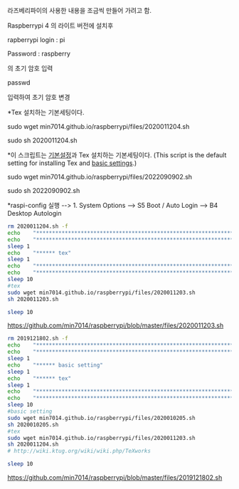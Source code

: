 라즈베리파이의 사용한 내용을 조금씩 만들어 가려고 함.

Raspberrypi 4 의 라이트 버전에 설치후

rapberrypi login : pi

Password : raspberry

의 초기 암호 입력

passwd

입력하여 초기 암호 변경

*Tex 설치하는 기본세팅이다.

sudo wget min7014.github.io/raspberrypi/files/2020011204.sh

sudo sh 2020011204.sh



*이 스크립트는 [기본설정](./2020010204.md)과 Tex 설치하는 기본세팅이다.
 (This script is the default setting for installing Tex and [basic settings](./2020010204.md).)

sudo wget min7014.github.io/raspberrypi/files/2022090902.sh

sudo sh 2022090902.sh


*raspi-config 실행 --> 1. System Options --> S5 Boot / Auto Login --> B4 Desktop Autologin



```bash
rm 2020011204.sh -f
echo    "*******************************************************************************"
echo    "*******************************************************************************" 
sleep 1 
echo    "****** tex"   
sleep 1 
echo    "*******************************************************************************"
echo    "*******************************************************************************"
sleep 10
#tex
sudo wget min7014.github.io/raspberrypi/files/2020011203.sh 
sh 2020011203.sh 

sleep 10


```
https://github.com/min7014/raspberrypi/blob/master/files/2020011203.sh

```bash
rm 2019121802.sh -f
echo    "*******************************************************************************"
echo    "*******************************************************************************" 
sleep 1 
echo    "****** basic setting"  
sleep 1 
echo    "****** tex"   
sleep 1 
echo    "*******************************************************************************"
echo    "*******************************************************************************"
sleep 10
#basic setting
sudo wget min7014.github.io/raspberrypi/files/2020010205.sh 
sh 2020010205.sh 
#tex
sudo wget min7014.github.io/raspberrypi/files/2020011203.sh 
sh 2020011204.sh 
# http://wiki.ktug.org/wiki/wiki.php/TeXworks

sleep 10 

```
https://github.com/min7014/raspberrypi/blob/master/files/2019121802.sh
